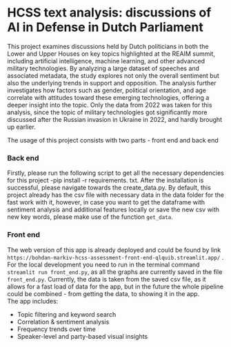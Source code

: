# HCSS text analysis: discussions of AI in Defense in Dutch Parliament

This project examines discussions held by Dutch politicians in both the Lower and Upper Houses on key topics highlighted at the REAIM summit, including artificial intelligence, machine learning, and other advanced military technologies. By analyzing a large dataset of speeches and associated metadata, the study explores not only the overall sentiment but also the underlying trends in support and opposition. The analysis further investigates how factors such as gender, political orientation, and age correlate with attitudes toward these emerging technologies, offering a deeper insight into the topic. Only the data from 2022 was taken for this analysis, since the topic of military technologies got significantly more discussed after the Russian invasion in Ukraine in 2022, and hardly brought up earlier.

The usage of this project consists with two parts - front end and back end

### Back end

Firstly, please run the following script to get all the necessary dependencies for this project -pip install -r requirements. txt.
After the installation is successful, please navigate towards the create_data.py. By default, this project already has the
csv file with necessary data in the data folder for the fast work with it, however, in case you want to get the
dataframe with sentiment analysis and additional features locally or save the new csv with new key words, please make use of the function `get_data`.

### Front end

The web version of this app is already deployed and could be found by link `https://bohdan-markiv-hcss-assessment-front-end-qlquib.streamlit.app/` .
For the local development you need to run in the terminal command `streamlit run front_end.py`, as all the graphs
are currently saved in the file `front_end.py`. Currently, the data is taken from the saved csv file, as it allows for a fast load
of data for the app, but in the future the whole pipeline could be combined - from getting the data, to showing it in the app.\
The app includes:

- Topic filtering and keyword search
- Correlation & sentiment analysis
- Frequency trends over time
- Speaker-level and party-based visual insights

